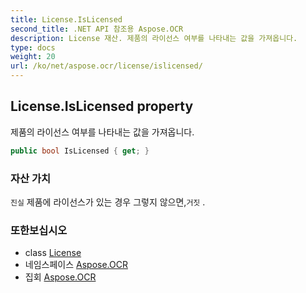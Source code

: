 ```yaml
---
title: License.IsLicensed
second_title: .NET API 참조용 Aspose.OCR
description: License 재산. 제품의 라이선스 여부를 나타내는 값을 가져옵니다.
type: docs
weight: 20
url: /ko/net/aspose.ocr/license/islicensed/
---
```

## License.IsLicensed property

제품의 라이선스 여부를 나타내는 값을 가져옵니다.

```csharp
public bool IsLicensed { get; }
```

### 자산 가치

`진실` 제품에 라이선스가 있는 경우 그렇지 않으면,`거짓` .

### 또한보십시오

* class [License](../)
* 네임스페이스 [Aspose.OCR](../../license/)
* 집회 [Aspose.OCR](../../../)


